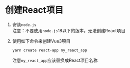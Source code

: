 # 创建React项目

1. 安装`node.js`  
   注意：不要使用`node.js`18以下的版本，无法创建React项目
2. 使用如下命令来创建Vue3项目
   ```bash
   yarn create react-app my_react_app
   ```

   注意`my_react_app`应该替换成React项目名称